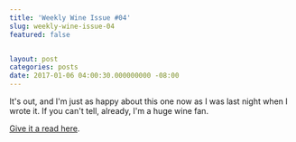 ```yaml
---
title: 'Weekly Wine Issue #04'
slug: weekly-wine-issue-04
featured: false


layout: post
categories: posts
date: 2017-01-06 04:00:30.000000000 -08:00
---
```


It's out, and I'm just as happy about this one now as I was last night when I wrote it. If you can't tell, already, I'm a huge wine fan.

[Give it a read here](/site-archives/weekly-wine/letters/weekly-wine-issue-004-the-whiteout-edition.html).

